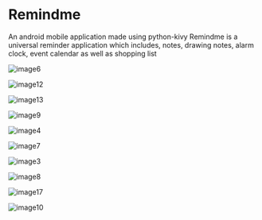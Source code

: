 # Remindme
An android mobile application made using python-kivy
Remindme is a universal reminder application which includes, notes, drawing notes, alarm clock, event calendar as well as shopping list

![image6](https://user-images.githubusercontent.com/74306760/124652419-c0ce6580-deb9-11eb-86a2-84e6274d4ddf.png)

![image12](https://user-images.githubusercontent.com/74306760/124652441-c5931980-deb9-11eb-853b-fa6141660e03.png)

![image13](https://user-images.githubusercontent.com/74306760/124652724-11de5980-deba-11eb-9986-fed9e4d5a908.png)

![image9](https://user-images.githubusercontent.com/74306760/124652591-e78c9c00-deb9-11eb-8a73-910fbb65d27e.png)

![image4](https://user-images.githubusercontent.com/74306760/124652635-f70be500-deb9-11eb-8b9c-3137cf6307ee.png)

![image7](https://user-images.githubusercontent.com/74306760/124652471-cd52be00-deb9-11eb-8171-59a4650bcebf.png)

![image3](https://user-images.githubusercontent.com/74306760/124652566-e22f5180-deb9-11eb-88a4-40e839eacbd0.png)

![image8](https://user-images.githubusercontent.com/74306760/124652904-4ce08d00-deba-11eb-96a9-a1a65f0bbb32.png)

![image17](https://user-images.githubusercontent.com/74306760/124652697-09861e80-deba-11eb-83c9-0328c3cbba1d.png)

![image10](https://user-images.githubusercontent.com/74306760/124652782-20c50c00-deba-11eb-98b6-6070c5b05406.png)

